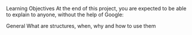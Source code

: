 Learning Objectives
At the end of this project, you are expected to be able to explain to anyone, without the help of Google:

General
What are structures, when, why and how to use them
